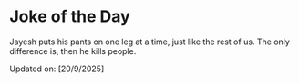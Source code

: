 # Joke of the Day

<!-- #joke -->
Jayesh puts his pants on one leg at a time, just like the rest of us. The only difference is, then he kills people.

Updated on: [20/9/2025]
<!-- #jokeEnd -->
